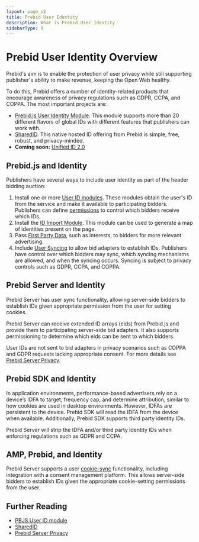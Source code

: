 ```yaml
---
layout: page_v2
title: Prebid User Identity
description: What is Prebid User Identity
sidebarType: 9
---
```


# Prebid User Identity Overview

Prebid's aim is to enable the protection of user privacy while still supporting publisher's ability to make revenue,
keeping the Open Web healthy.

To do this, Prebid offers a number of identity-related products that encourage awareness of privacy regulations such as GDPR, CCPA, and COPPA. The most important projects are:

- [Prebid.js User Identity Module](/dev-docs/modules/userId.html). This module supports more than 20 different flavors of global IDs with different features that publishers can work with.
- [SharedID](/identity/sharedId.html). This native hosted ID offering from Prebid is simple, free, robust, and privacy-minded.
- **Coming soon:** [Unified ID 2.0](https://prebid.org/blog/prebid-org-to-serve-as-operator-of-unified-id-2-0/)

## Prebid.js and Identity

Publishers have several ways to include user identity as part of
the header bidding auction:

1. Install one or more [User ID modules](/dev-docs/modules/userId.html). These modules obtain
the user's ID from the service and make it available to participating bidders. Publishers
can define [permissions](/dev-docs/modules/userId.html#permissions) to control which bidders receive which IDs.
2. Install the [ID Import Module](/dev-docs/modules/idLibrary.html). This module can be
used to generate a map of identities present on the page.
3. Pass [First Party Data](/features/firstPartyData.html), such as interests, to bidders for more relevant advertising.
4. Include [User Syncing](/dev-docs/publisher-api-reference/setConfig.html#setConfig-Configure-User-Syncing) to allow bid adapters to establish IDs. Publishers have control over which bidders may sync, which syncing mechanisms are allowed, and when the syncing occurs. Syncing is subject to privacy controls such as GDPR, CCPA, and COPPA.

## Prebid Server and Identity

Prebid Server has user sync functionality, allowing server-side bidders to establish
IDs given appropriate permission from the user for setting cookies.

Prebid Server can receive extended ID arrays (eids) from Prebid.js and provide them to
participating server-side bid adapters. It also supports permissioning to determine
which eids can be sent to which bidders.

User IDs are not sent to bid adapters in privacy scenarios such as COPPA and
GDPR requests lacking appropriate consent. For more details see [Prebid Server Privacy](/prebid-server/features/pbs-privacy.html).

## Prebid SDK and Identity

In application environments, performance-based advertisers rely on a device’s IDFA to target,
frequency cap, and determine attribution, similar to how cookies are used in desktop
environments. However, IDFAs are persistent to the device. Prebid SDK will read the IDFA from
the device when available. Additionally, Prebid SDK supports third party identity IDs.

Prebid Server will strip the IDFA and/or third party identity IDs when enforcing regulations such as GDPR and CCPA.

## AMP, Prebid, and Identity

Prebid Server supports a user [cookie-sync](/prebid-server/developers/pbs-cookie-sync.html) functionality, including integration with
a consent management platform. This allows server-side bidders to establish IDs given
the appropriate cookie-setting permissions from the user.

## Further Reading

- [PBJS User ID module](/dev-docs/modules/userId.html)
- [SharedID](/identity/sharedId.html)
- [Prebid Server Privacy](/prebid-server/features/pbs-privacy.html)
